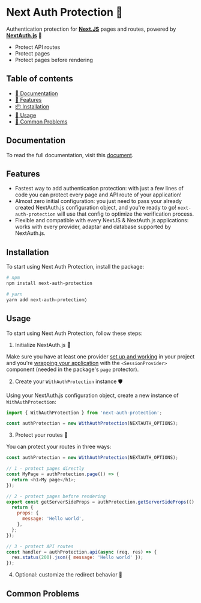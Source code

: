 # Next Auth Protection 🔐

Authentication protection for [**Next.JS**](https://nextjs.org/) pages and routes, powered by [**NextAuth.js**](https://next-auth.js.org/) 🚀

- Protect API routes
- Protect pages
- Protect pages before rendering

## Table of contents

- [📝 Documentation](#documentation)
- [🚀 Features](#features)
- [📦 Installation](#installation)
- [🔧 Usage](#usage)
- [🐞 Common Problems](#common-problems)

## Documentation

To read the full documentation, visit this [document](https://github.com/llapenna/next-auth-protection/tree/main/docs).

## Features

- Fastest way to add authentication protection: with just a few lines of code you can protect every page and API route of your application!
- Almost zero initial configuration: you just need to pass your already created NextAuth.js configuration object, and you're ready to go! `next-auth-protection` will use that config to optimize the verification process.
- Flexible and compatible with every NextJS & NextAuth.js applications: works with every provider, adaptar and database supported by NextAuth.js.

## Installation

To start using Next Auth Protection, install the package:

```bash
# npm
npm install next-auth-protection

# yarn
yarn add next-auth-protection◊
```

## Usage

To start using Next Auth Protection, follow these steps:

1. Initialize NextAuth.js 🔌

Make sure you have at least one provider [set up and working](https://next-auth.js.org/getting-started/example) in your project and you're [wrapping your application](https://next-auth.js.org/getting-started/example#configure-shared-session-state) with the `<SessionProvider>` component (needed in the package's `page` protector).

2. Create your `WithAuthProtection` instance 🛡️

Using your NextAuth.js configuration object, create a new instance of `WithAuthProtection`:

```js
import { WithAuthProtection } from 'next-auth-protection';

const authProtection = new WithAuthProtection(NEXTAUTH_OPTIONS);
```

3. Protect your routes 🔐

You can protect your routes in three ways:

```js
const authProtection = new WithAuthProtection(NEXTAUTH_OPTIONS);

// 1 - protect pages directly
const MyPage = authProtection.page(() => {
  return <h1>My page</h1>;
});

// 2 - protect pages before rendering
export const getServerSideProps = authProtection.getServerSideProps(() => {
  return {
    props: {
      message: 'Hello world',
    },
  };
});

// 3 - protect API routes
const handler = authProtection.api(async (req, res) => {
  res.status(200).json({ message: 'Hello world' });
});
```

4. Optional: customize the redirect behavior 🚦

## Common Problems
